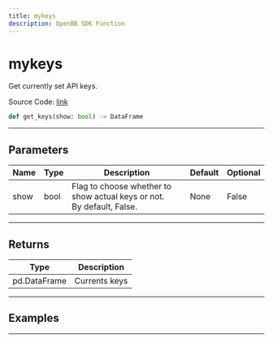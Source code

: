 ```yaml
---
title: mykeys
description: OpenBB SDK Function
---
```


# mykeys

Get currently set API keys.

Source Code: [link](https://github.com/OpenBB-finance/OpenBBTerminal/tree/main/openbb_terminal/keys_model.py#L233)

```python
def get_keys(show: bool) -> DataFrame
```
---

## Parameters

| Name | Type | Description | Default | Optional |
| ---- | ---- | ----------- | ------- | -------- |
| show | bool | Flag to choose whether to show actual keys or not.<br/>By default, False. | None | False |

---

## Returns

| Type | Description |
| ---- | ----------- |
| pd.DataFrame | Currents keys |

---

## Examples

---

